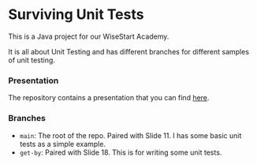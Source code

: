 # Surviving Unit Tests

This is a Java project for our WiseStart Academy.

It is all about Unit Testing and has different branches for different samples of unit testing.

### Presentation

The repository contains a presentation that you can find [here](https://docs.google.com/presentation/d/17Zqp4cAZWybeCDhVk2WMQyAiNDqCXl2X_JfWMjikrRQ).

### Branches

- `main`: The root of the repo. Paired with Slide 11. I has some basic unit tests as a simple example.
- `get-by`: Paired with Slide 18. This is for writing some unit tests.
